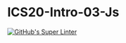# ICS20-Intro-03-Js

[![GitHub's Super Linter](https://github.com/marshall-demars/ICS20-Intro-03-Js//workflows/GitHub's%20Super%20Linter/badge.svg)](https://github.com/marshall-demars/ICS20-Intro-03-Js/actions)
